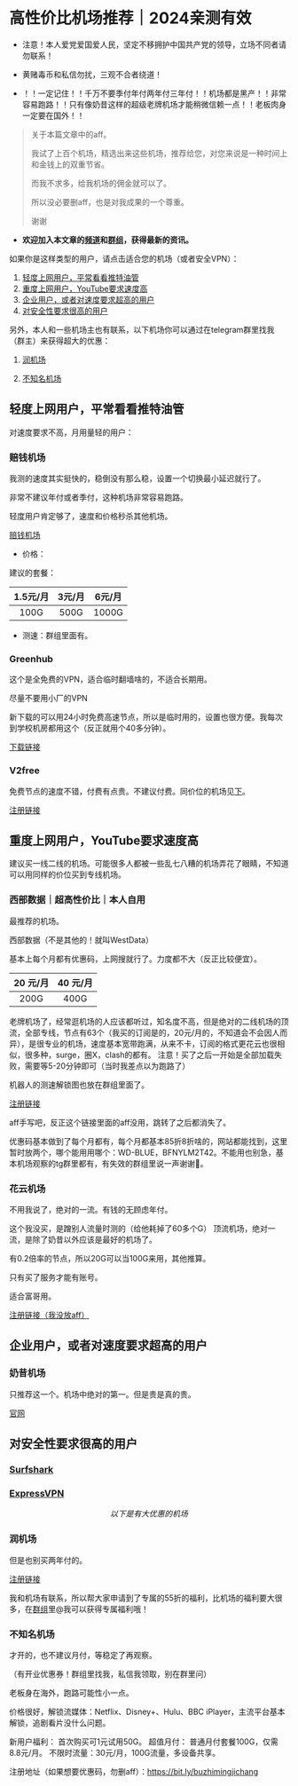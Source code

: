 # 高性价比机场推荐｜2024亲测有效

* 注意！本人爱党爱国爱人民，坚定不移拥护中国共产党的领导，立场不同者请勿联系！
* 黄赌毒币和私信勿扰，三观不合者绕道！

* ！！一定记住！！千万不要季付年付两年付三年付！！机场都是黑产！！非常容易跑路！！只有像奶昔这样的超级老牌机场才能稍微信赖一点！！老板肉身一定要在国外！！

> 关于本篇文章中的aff。
> 
> 我试了上百个机场，精选出来这些机场，推荐给您，对您来说是一种时间上和金钱上的双重节省。
>
> 而我不求多，给我机场的佣金就可以了。
>
> 所以没必要删aff，也是对我成果的一个尊重。
> 
> 谢谢

* **欢迎加入本文章的[频道](https://t.me/ji_chang_fen_xiang)和[群组](https://t.me/ji_chang_fen_xiang_o)，获得最新的资讯。**



如果你是这样类型的用户，请点击适合您的机场（或者安全VPN）：

1. [轻度上网用户，平常看看推特油管](#jump1)
2. [重度上网用户，YouTube要求速度高](#jump2)
3. [企业用户，或者对速度要求超高的用户](#jump3)
4. [对安全性要求很高的用户](#jump4)

另外，本人和一些机场主也有联系，以下机场你可以通过在telegram群里找我（群主）来获得超大的优惠：

1. [润机场](#jump5)

2. [不知名机场](#jump6)

## <span id = "jump1">轻度上网用户，平常看看推特油管</span>

对速度要求不高，月用量轻的用户：

### 赔钱机场

我测的速度其实挺快的，稳倒没有那么稳，设置一个切换最小延迟就行了。

非常不建议年付或者季付，这种机场非常容易跑路。

轻度用户肯定够了，速度和价格秒杀其他机场。

[赔钱机场](https://xn--mes358aby2apfg.com/#/register?code=6JD693zg)

* 价格：

建议的套餐：

| 1.5元/月 | 3元/月 | 6元/月  |
|:--------:|:------:|:-------:|
| 100G   | 500G | 1000G |

* 测速：群组里面有。


### Greenhub

这个是全免费的VPN，适合临时翻墙啥的，不适合长期用。

尽量不要用小厂的VPN

新下载的可以用24小时免费高速节点，所以是临时用的，设置也很方便。我每次到学校机房都用这个（反正就用个40多分钟）。

[下载链接](https://greenhubtx.ga/)

### V2free

免费节点的速度不错，付费有点贵。不建议付费。同价位的机场见[下](#jump3)。

[注册链接]( https://w1.v2free.cc/auth/register?code=KGUZ)

## <span id = "jump2">重度上网用户，YouTube要求速度高</span>

建议买一线二线的机场。可能很多人都被一些乱七八糟的机场弄花了眼睛，不知道可以用同样的价位买到专线机场。

### 西部数据｜超高性价比｜本人自用

最推荐的机场。

西部数据（不是其他的！就叫WestData）

基本上每个月都有优惠码，上网搜就行了。力度都不大（反正比较便宜）。

| 20 元/月| 40 元/月 |
|:---------:|:--------:|
| 200G | 400G |

老牌机场了，经常逛机场的人应该都听过，知名度不高，但是绝对的二线机场的顶流，全部专线，节点有63个（我买的订阅是的，20元/月的，不知道会不会因人而异），是很专业的机场，速度基本宽带跑满，从来不卡，订阅的格式更花云也很相似，很多种，surge，圈X，clash的都有。
注意！买了之后一开始是全部加载失败，需要等5-20分钟即可（当时我差点以为跑路了）

机器人的测速解锁图也放在群组里面了。

[注册链接](https://wd-gold.com/aff.php)

aff手写吧，反正这个链接里面的aff没用，跳转了之后都消失了。

优惠码基本做到了每个月都有，每个月都基本85折8折啥的，网站都能找到，这里暂时放两个，哪个能用用哪个：WD-BLUE，BFNYLM2T42。不能用也别急，基本机场观察的tg群里都有，有失效的群组里说一声谢谢🙏。

### 花云机场

不用我说了，绝对的一流。有钱的无顾虑年付。

这个我没买，是蹭别人流量时测的（给他耗掉了60多个G）
顶流机场，绝对一流，是除了奶昔以外应该是最好的机场了。

有0.2倍率的节点，所以20G可以当100G来用，其他推算。

只有买了服务才能有账号。

适合富哥用。

[注册链接（我没放aff）](https://flowercloud.net/)

## <span id = "jump3">企业用户，或者对速度要求超高的用户</span>

### 奶昔机场

只推荐这一个。机场中绝对的第一。但是贵是真的贵。

[官网](https://nexitally.com/)

## <span id = "jump3">对安全性要求很高的用户</span>

### [Surfshark](https://surfshark.com/zh)

### [ExpressVPN](https://www.expressvpn.com/)

$$
以下是有大优惠的机场
$$

### 润机场

但是也别买两年付的。

[注册链接](https://5.9run.top/)

我和机场有联系，所以帮大家申请到了专属的55折的福利，比机场的福利要大很多，在[群组](https://t.me/ji_chang_fen_xiang_o)里@我可以获得专属福利哦！


### 不知名机场

才开的，也不建议月付，等稳定了再观察。

（有开业优惠券！群组里找我，私信我领取，别在群里问）

老板身在海外，跑路可能性小一点。

价格很好，解锁流媒体：Netflix、Disney+、Hulu、BBC iPlayer，主流平台基本解锁，追剧看片没什么问题。

新用户福利： 首次购买可1元试用50G。
超值月付： 普通月付套餐100G，仅需8.8元/月。
不限时流量：30元/月，100G流量，多设备共享。


注册地址（如果想要优惠码，勿删aff）：https://bit.ly/buzhimingjichang
